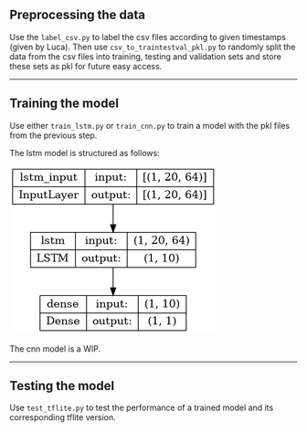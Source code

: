 ## Preprocessing the data
Use the `label_csv.py` to label the csv files according to given timestamps (given by Luca). Then use `csv_to_traintestval_pkl.py` to randomly split the data from the csv files into training, testing and validation sets and store these sets as pkl for future easy access.

---

## Training the model
Use either `train_lstm.py` or `train_cnn.py` to train a model with the pkl files from the previous step.

The lstm model is structured as follows:

![lstm model](model_lstm.png)

The cnn model is a WIP.

---

## Testing the model
Use `test_tflite.py` to test the performance of a trained model and its corresponding tflite version.